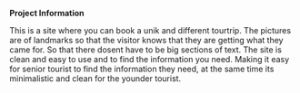 **Project Information**

This is a site where you can book a unik and different tourtrip. 
The pictures are of landmarks so that the visitor knows that they are getting what they came for.
So that there dosent have to be big sections of text.
The site is clean and easy to  use and to find the information you need.
Making it easy for senior tourist to find the information they need, at the 
same time its minimalistic and clean for the younder tourist.